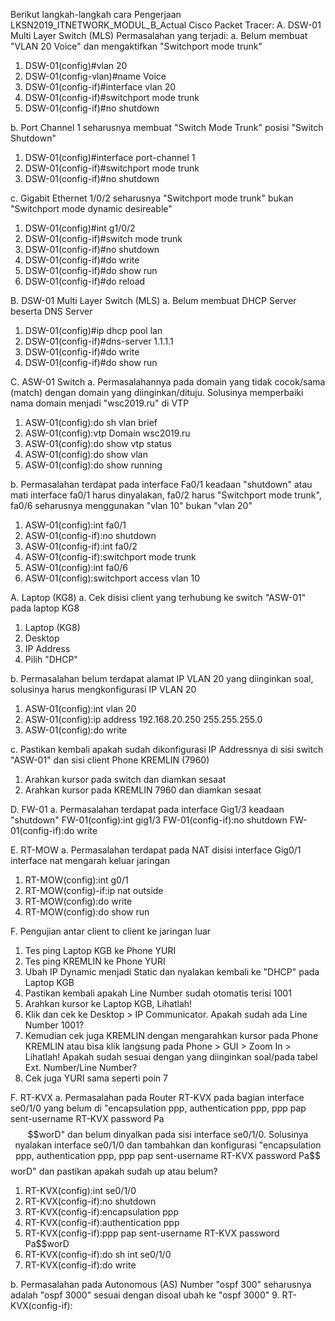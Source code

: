 Berikut langkah-langkah cara Pengerjaan LKSN2019_ITNETWORK_MODUL_B_Actual Cisco Packet Tracer: 
A. DSW-01 Multi Layer Switch (MLS)
Permasalahan yang terjadi:
a. Belum membuat "VLAN 20 Voice" dan mengaktifkan "Switchport mode trunk"
1. DSW-01(config)#vlan 20
2. DSW-01(config-vlan)#name Voice
3. DSW-01(config-if)#interface vlan 20
4. DSW-01(config-if)#switchport mode trunk
5. DSW-01(config-if)#no shutdown

b. Port Channel 1 seharusnya membuat "Switch Mode Trunk" posisi "Switch Shutdown"
1. DSW-01(config)#interface port-channel 1
2. DSW-01(config-if)#switchport mode trunk
3. DSW-01(config-if)#no shutdown

c. Gigabit Ethernet 1/0/2 seharusnya "Switchport mode trunk" bukan "Switchport mode dynamic desireable"
1. DSW-01(config)#int g1/0/2
2. DSW-01(config-if)#switch mode trunk
3. DSW-01(config-if)#no shutdown
4. DSW-01(config-if)#do write
5. DSW-01(config-if)#do show run
6. DSW-01(config-if)#do reload

B. DSW-01 Multi Layer Switch (MLS)
a. Belum membuat DHCP Server beserta DNS Server
1. DSW-01(config)#ip dhcp pool lan
2. DSW-01(config-if)#dns-server 1.1.1.1
3. DSW-01(config-if)#do write
4. DSW-01(config-if)#do show run

C. ASW-01 Switch
a. Permasalahannya pada domain yang tidak cocok/sama (match) dengan domain yang diinginkan/dituju. Solusinya memperbaiki nama domain menjadi "wsc2019.ru" di VTP
1. ASW-01(config):do sh vlan brief
2. ASW-01(config):vtp Domain wsc2019.ru
3. ASW-01(config):do show vtp status
4. ASW-01(config):do show vlan 
5. ASW-01(config):do show running

b. Permasalahan terdapat pada interface Fa0/1 keadaan "shutdown" atau mati interface fa0/1 harus dinyalakan, fa0/2 harus "Switchport mode trunk", fa0/6 seharusnya menggunakan "vlan 10" bukan "vlan 20"
1. ASW-01(config):int fa0/1
2. ASW-01(config-if):no shutdown
3. ASW-01(config-if):int fa0/2
4. ASW-01(config-if):switchport mode trunk
5. ASW-01(config):int fa0/6
6. ASW-01(config):switchport access vlan 10

A. Laptop (KG8)
a. Cek disisi client yang terhubung ke switch "ASW-01" pada laptop KG8
1. Laptop (KG8)
2. Desktop
3. IP Address
4. Pilih "DHCP"

b. Permasalahan belum terdapat alamat IP VLAN 20 yang diinginkan soal, solusinya harus mengkonfigurasi IP VLAN 20
1. ASW-01(config):int vlan 20
2. ASW-01(config):ip address 192.168.20.250 255.255.255.0
3. ASW-01(config):do write

c. Pastikan kembali apakah sudah dikonfigurasi IP Addressnya di sisi switch "ASW-01" dan sisi client Phone KREMLIN (7960)
1. Arahkan kursor pada switch dan diamkan sesaat
2. Arahkan kursor pada KREMLIN 7960 dan diamkan sesaat

D. FW-01
a. Permasalahan terdapat pada interface Gig1/3 keadaan "shutdown"
FW-01(config):int gig1/3
FW-01(config-if):no shutdown
FW-01(config-if):do write

E. RT-MOW
a. Permasalahan terdapat pada NAT disisi interface Gig0/1 interface nat mengarah keluar jaringan
1. RT-MOW(config):int g0/1
2. RT-MOW(config)-if:ip nat outside
3. RT-MOW(config):do write
4. RT-MOW(config):do show run

F. Pengujian antar client to client ke jaringan luar
1. Tes ping Laptop KGB ke Phone YURI
2. Tes ping KREMLIN ke Phone YURI
3. Ubah IP Dynamic menjadi Static dan nyalakan kembali ke "DHCP" pada Laptop KGB
4. Pastikan kembali apakah Line Number sudah otomatis terisi 1001
5. Arahkan kursor ke Laptop KGB, Lihatlah!
6. Klik dan cek ke Desktop > IP Communicator. Apakah sudah ada Line Number 1001?
7. Kemudian cek juga KREMLIN dengan mengarahkan kursor pada Phone KREMLIN atau bisa klik langsung pada Phone > GUI > Zoom In > Lihatlah! Apakah sudah sesuai dengan yang diinginkan soal/pada tabel Ext. Number/Line Number?
8. Cek juga YURI sama seperti poin 7

F. RT-KVX
a. Permasalahan pada Router RT-KVX pada bagian interface se0/1/0 yang belum di "encapsulation ppp, authentication ppp, ppp pap sent-username RT-KVX password Pa$$worD" dan belum dinyalkan pada sisi interface se0/1/0. Solusinya nyalakan interface se0/1/0 dan tambahkan dan konfigurasi "encapsulation ppp, authentication ppp, ppp pap sent-username RT-KVX password Pa$$worD" dan pastikan apakah sudah up atau belum? 
1. RT-KVX(config):int se0/1/0
2. RT-KVX(config-if):no shutdown
3. RT-KVX(config-if):encapsulation ppp
4. RT-KVX(config-if):authentication ppp
5. RT-KVX(config-if):ppp pap sent-username RT-KVX password Pa$$worD
6. RT-KVX(config-if):do sh int se0/1/0
7. RT-KVX(config-if):do write

b. Permasalahan pada Autonomous (AS) Number "ospf 300" seharusnya adalah "ospf 3000" sesuai dengan disoal ubah ke "ospf 3000" 
9. RT-KVX(config-if):
